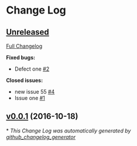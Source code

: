 # Change Log

## [Unreleased](https://github.com/FlemmingBehrend/changelog/tree/HEAD)

[Full Changelog](https://github.com/FlemmingBehrend/changelog/compare/v0.0.1...HEAD)

**Fixed bugs:**

- Defect one [\#2](https://github.com/FlemmingBehrend/changelog/issues/2)

**Closed issues:**

- new issue 55 [\#4](https://github.com/FlemmingBehrend/changelog/issues/4)
- Issue one [\#1](https://github.com/FlemmingBehrend/changelog/issues/1)

## [v0.0.1](https://github.com/FlemmingBehrend/changelog/tree/v0.0.1) (2016-10-18)


\* *This Change Log was automatically generated by [github_changelog_generator](https://github.com/skywinder/Github-Changelog-Generator)*
